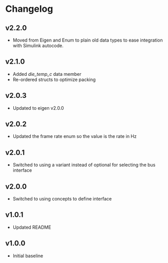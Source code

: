 # Changelog

## v2.2.0
- Moved from Eigen and Enum to plain old data types to ease integration with Simulink autocode.

## v2.1.0
- Added *die_temp_c* data member
- Re-ordered structs to optimize packing

## v2.0.3
- Updated to eigen v2.0.0

## v2.0.2
- Updated the frame rate enum so the value is the rate in Hz

## v2.0.1
- Switched to using a variant instead of optional for selecting the bus interface

## v2.0.0
- Switched to using concepts to define interface

## v1.0.1
- Updated README

## v1.0.0
- Initial baseline
